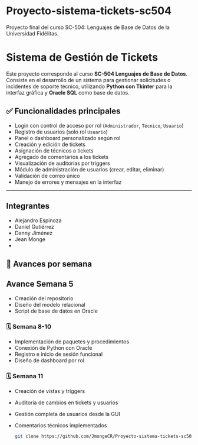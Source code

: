 # Proyecto-sistema-tickets-sc504
Proyecto final del curso SC-504: Lenguajes de Base de Datos de la Universidad Fidélitas.

# Sistema de Gestión de Tickets

Este proyecto corresponde al curso **SC-504 Lenguajes de Base de Datos**.  
Consiste en el desarrollo de un sistema para gestionar solicitudes o incidentes de soporte técnico, utilizando **Python con Tkinter** para la interfaz gráfica y **Oracle SQL** como base de datos.

## ✅ Funcionalidades principales

- Login con control de acceso por rol (`Administrador`, `Técnico`, `Usuario`)
- Registro de usuarios (solo rol `Usuario`)
- Panel o dashboard personalizado según rol
- Creación y edición de tickets
- Asignación de técnicos a tickets
- Agregado de comentarios a los tickets
- Visualización de auditorías por triggers
- Módulo de administración de usuarios (crear, editar, eliminar)
- Validación de correo único
- Manejo de errores y mensajes en la interfaz

---

## Integrantes
- Alejandro Espinoza  
- Daniel Gutiérrez  
- Danny Jiménez  
- Jean Monge
- 
## 🧪 Avances por semana

## Avance Semana 5
- Creación del repositorio
- Diseño del modelo relacional
- Script de base de datos en Oracle

### 🗓 Semana 8-10
- Implementación de paquetes y procedimientos
- Conexión de Python con Oracle
- Registro e inicio de sesión funcional
- Diseño de dashboard por rol

### 🗓 Semana 11
- Creación de vistas y triggers
- Auditoría de cambios en tickets y usuarios
- Gestión completa de usuarios desde la GUI
- Comentarios técnicos implementados

   ```bash
   git clone https://github.com/JmongeCR/Proyecto-sistema-tickets-sc504.git
